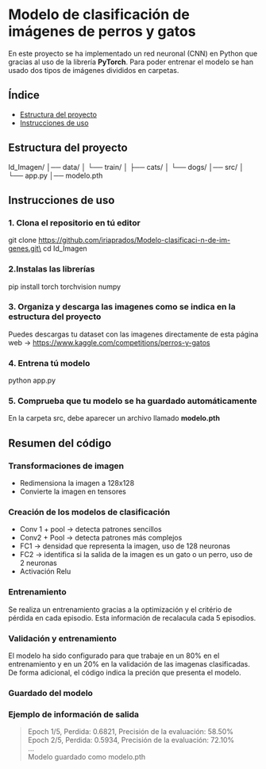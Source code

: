 # Modelo de clasificación de imágenes de perros y gatos 

En este proyecto se ha implementado un red neuronal (CNN) en Python que gracias al uso de la librería **PyTorch**. Para poder entrenar el modelo se han usado dos tipos de imágenes divididos en carpetas.

## Índice
 * [Estructura del proyecto](#Estructura-del-proyecto)
 * [Instrucciones de uso](#Instrucciones-de-uso)

## Estructura del proyecto 

Id_Imagen/
│── data/
│   └── train/
│       ├── cats/
│       └── dogs/
│── src/
│   └── app.py
│── modelo.pth

## Instrucciones de uso 

### 1. Clona el repositorio en tú editor
git clone https://github.com/iriaprados/Modelo-clasificaci-n-de-im-genes.git\
cd Id_Imagen

### 2.Instalas las librerías
pip install torch torchvision numpy

### 3. Organiza y descarga las imagenes como se indica en la estructura del proyecto
Puedes descargas tu dataset con las imagenes directamente de esta página web → https://www.kaggle.com/competitions/perros-y-gatos
 
### 4. Entrena tú modelo 
python app.py

### 5. Comprueba que tu modelo se ha guardado automáticamente
En la carpeta src, debe aparecer un archivo llamado **modelo.pth**

## Resumen del código

### Transformaciones de imagen
* Redimensiona la imagen a 128x128
* Convierte la imagen en tensores

### Creación de los modelos de clasificación 
* Conv 1 + pool → detecta patrones sencillos
* Conv2 + Pool → detecta patrones más complejos
* FC1 → densidad que representa la imagen, uso de 128 neuronas
* FC2 → identifica si la salida de la imagen es un gato o un perro, uso de 2 neuronas
* Activación Relu

### Entrenamiento 
Se realiza un entrenamiento gracias a la optimización y el critério de pérdida en cada episodio. Esta información de recalacula cada 5 episodios. 

### Validación y entrenamiento
El modelo ha sido configurado para que trabaje en un 80% en el entrenamiento y en un 20% en la validación de las imagenas clasificadas. De forma adicional, el código indica la preción que presenta el modelo. 

### Guardado del modelo 

### Ejemplo de información de salida 
> Epoch 1/5, Perdida: 0.6821, Precisión de la evaluación: 58.50% \
Epoch 2/5, Perdida: 0.5934, Precisión de la evaluación: 72.10% \
...\
Modelo guardado como modelo.pth






